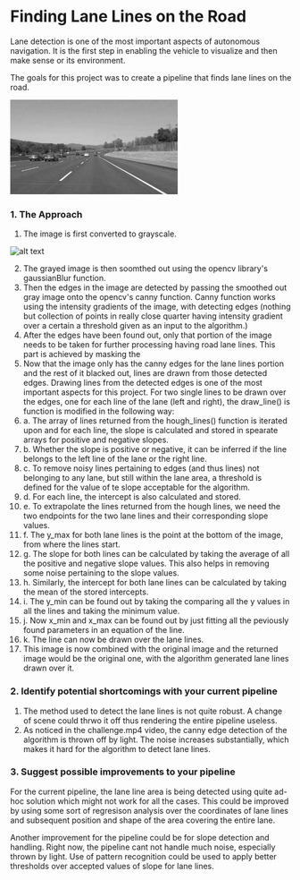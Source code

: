 # **Finding Lane Lines on the Road** 

Lane detection is one of the most important aspects of autonomous navigation. It is the first step in enabling the vehicle to visualize and then make sense or its environment.

The goals for this project was to create a pipeline that finds lane lines on the road.

[//]: # (Image References)

[image1]: ./examples/grayscale.jpg "Grayscale"

![alt text][image1]

### 1. The Approach

1. The image is first converted to grayscale.

[image2]: ./test_images_1/solidWhiteCurve.jpg "Original"
![alt text][image2]

2. The grayed image is then soomthed out using the opencv library's gaussianBlur function.
3. Then the edges in the image are detected by passing the smoothed out gray image onto the opencv's canny function. 
Canny function works using the intensity gradients of the image, with detecting edges (nothing but collection of points in really close quarter having intensity gradient over a certain a threshold given as an input to the algorithm.)
4. After the edges have been found out, only that portion of the image needs to be taken for further processing having road lane lines. 
This part is achieved by masking the 
5. Now that the image only has the canny edges for the lane lines portion and the rest of it blacked out, lines are drawn from those detected edges.
Drawing lines from the detected edges is one of the most important aspects for this project. For two single lines to be drawn over the edges, one for each line of the lane (left and right), the draw_line() is function is modified in the following way:
  5. a. The array of lines returned from the hough_lines() function is iterated upon and for each line, the slope is calculated and stored in spearate arrays for positive and negative slopes.
  5. b. Whether the slope is positive or negative, it can be inferred if the line belongs to the left line of the lane or the right line.   
  5. c. To remove noisy lines pertaining to edges (and thus lines) not belonging to any lane, but still within the lane area, a threshold is defined for the value of te slope acceptable for the algorithm.
  5. d. For each line, the intercept is also calculated and stored.
  5. e. To extrapolate the lines returned from the hough lines, we need the two endpoints for the two lane lines and their corresponding  slope values.
  5. f. The y_max for both lane lines is the point at the bottom of the image, from where the lines start.
  5. g. The slope for both lines can be calculated by taking the average of all the positive and negative slope values. This also helps in removing some noise pertaining to the slope values.
  5. h. Similarly, the intercept for both lane lines can be calculated by taking the mean of the stored intercepts.
  5. i. The y_min can be found out by taking the comparing all the y values in all the lines and taking the minimum value.
  5. j. Now x_min and x_max can be found out by just fitting all the peviously found parameters in an equation of the line.
  5. k. The line can now be drawn over the lane lines.
6. This image is now combined with the original image and the returned image would be the original one, with the algorithm generated lane lines drawn over it.


### 2. Identify potential shortcomings with your current pipeline

1. The method used to detect the lane lines is not quite robust. A change of scene could thrwo it off thus rendering the entire pipeline useless.
2. As noticed in the challenge.mp4 video, the canny edge detection of the algorithm is thrown off by light. The noise increases substantially, which makes it hard for the algorithm to detect lane lines.


### 3. Suggest possible improvements to your pipeline

For the current pipeline, the lane line area is being detected using quite ad-hoc solution which might not work for all the cases. This could be improved by using some sort of regresison analysis over the coordinates of lane lines and subsequent position and shape of the area covering the entire lane.

Another improvement for the pipeline could be for slope detection and handling. Right now, the pipeline cant not handle much noise, especially thrown by light. Use of pattern recognition could be used to apply better thresholds over accepted values of slope for lane lines.  
